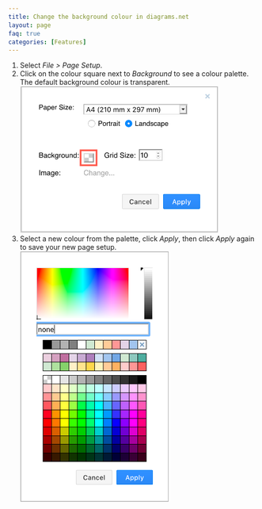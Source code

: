 ```yaml
---
title: Change the background colour in diagrams.net
layout: page
faq: true
categories: [Features]
---
```


1. Select _File > Page Setup_.
2. Click on the colour square next to _Background_ to see a colour palette. The default background colour is transparent.
<br /><img src="/assets/img/blog/page-setup-background-colour.png" style="width=100%;max-width:400px;height:auto;" alt="Change the background colour of a diagram via the Page Setup dialog">
3. Select a new colour from the palette, click _Apply_, then click _Apply_ again to save your new page setup.
<br /><img src="/assets/img/blog/colour-picker.png" style="width=100%;max-width:300px;height:auto;" alt="Choose a new background colour for your diagram, then click Apply">
